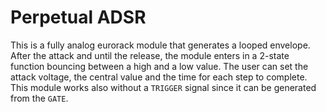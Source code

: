 # Perpetual ADSR

This is a fully analog eurorack module that generates a looped envelope. After the attack and until the release, the module enters in a 2-state function bouncing between a high and a low value. The user can set the attack voltage, the central value and the time for each step to complete.  
This module works also without a `TRIGGER` signal since it can be generated from the `GATE`.  
